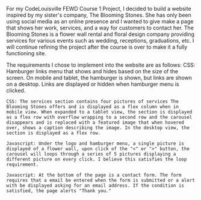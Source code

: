 For my CodeLouisville FEWD Course 1 Project, I decided to build a website inspired by my sister's company, The Blooming Stones. She has only been using social media as an online presence and I wanted to give make a page that shows her work, services, and a way for customers to contact her. The Blooming Stones is a flower wall rental and floral design company providing services for various events such as wedding, receptions, graduations, etc. I will continue refining the project after the course is over to make it a fully functioning site. 

The requirements I chose to implement into the website are as follows:
    CSS: Hamburger links menu that shows and hides based on the size of the screen. On mobile and tablet, the hamburger is     shown, but links are shown on a desktop. Links are displayed or hidden when hamburger menu is clicked.

    CSS: The services section contains four pictures of services The Blooming Stones offers and is displayed as a flex column when in mobile view. When expanded to a tablet view, the section is displayed as a flex row with overflow wrapping to a second row and the carousel disappears and is replaced with a featured image that when hovered over, shows a caption describing the image. In the desktop view, the section is displayed as a flex row.

    Javascript: Under the logo and hamburger menu, a single picture is displayed of a flower wall, upon click of the "<" or ">" button, the carousel will loops through a series of 5 pictures displaying a different picture on every click. I believe this satisfies the loop requirement.

    Javascript: At the bottom of the page is a contact form. The form requires that a email be entered when the form is submitted or a alert with be displayed asking for an email address. If the condition is satisfied, the page alerts "Thank you."

